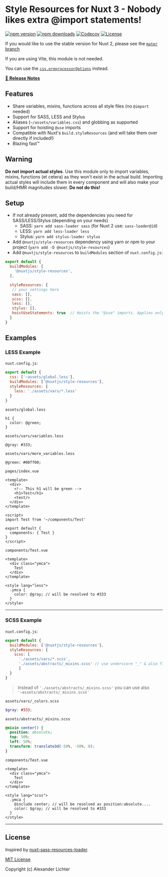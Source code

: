 # Style Resources for Nuxt 3 - Nobody likes extra @import statements!

[![npm version][npm-version-src]][npm-version-href]
[![npm downloads][npm-downloads-src]][npm-downloads-href]
[![Codecov][codecov-src]][codecov-href]
[![License][license-src]][license-href]

If you would like to use the stable version for Nuxt 2, please see the [`mater` branch](https://github.com/nuxt-community/style-resources-module/tree/master)

If you are using Vite, this module is not needed.

You can use the [`css.preprocessorOptions`](https://vitejs.dev/config/shared-options.html#css-preprocessoroptions) instead.

[📖 **Release Notes**](CHANGELOG.md)

## Features

* Share variables, mixins, functions across all style files (no `@import` needed)
* Support for SASS, LESS and Stylus
* Aliases (`~/assets/variables.css`) and globbing as supported
* Support for hoisting `@use` imports
* Compatible with Nuxt's `build.styleResources` (and will take them over directly if included!)
* Blazing fast:tm:

## Warning

**Do not import actual styles**.
Use this module only to import variables, mixins, functions (et cetera) as they won't exist in the actual build. Importing actual styles will include them in every component and will also make your build/HMR magnitudes slower.
**Do not do this!**

## Setup

- If not already present, add the dependencies you need for SASS/LESS/Stylus (depending on your needs)
  - SASS: `yarn add sass-loader sass` (for Nuxt 2 use: ``sass-loader@10``)
  - LESS: `yarn add less-loader less`
  - Stylus: `yarn add stylus-loader stylus`
- Add `@nuxtjs/style-resources` dependency using yarn or npm to your project (`yarn add -D @nuxtjs/style-resources`)
- Add `@nuxtjs/style-resources` to `buildModules` section of `nuxt.config.js`:

```js
export default {
  buildModules: [
    '@nuxtjs/style-resources',
  ],

  styleResources: {
   // your settings here
   sass: [],
   scss: [],
   less: [],
   stylus: [],
   hoistUseStatements: true  // Hoists the "@use" imports. Applies only to "sass", "scss" and "less". Default: false.
  }
}
```

## Examples

### LESS Example

`nuxt.config.js`:
```js
export default {
  css: ['~assets/global.less'],
  buildModules: ['@nuxtjs/style-resources'],
  styleResources: {
    less: './assets/vars/*.less'
  }
}
```

`assets/global.less`
```less
h1 {
  color: @green;
}
```

`assets/vars/variables.less`

```less
@gray: #333;
```

`assets/vars/more_variables.less`

```less
@green: #00ff00;
```

`pages/index.vue`
```vue
<template>
  <div>
    <!-- This h1 will be green -->
    <h1>Test</h1>
    <test/>
  </div>
</template>

<script>
import Test from '~/components/Test'

export default {
  components: { Test }
}
</script>

```

`components/Test.vue`
```vue
<template>
  <div class="ymca">
    Test
  </div>
</template>

<style lang="less">
  .ymca {
    color: @gray; // will be resolved to #333
  }
</style>
```

---

### SCSS Example

`nuxt.config.js`:
```js
export default {
  buildModules: ['@nuxtjs/style-resources'],
  styleResources: {
    scss: [
      './assets/vars/*.scss',
      './assets/abstracts/_mixins.scss' // use underscore "_" & also file extension ".scss"
      ]
  }
}
```

> Instead of `'./assets/abstracts/_mixins.scss'` you can use also `'~assets/abstracts/_mixins.scss'`

`assets/vars/_colors.scss`
```scss
$gray: #333;
```

`assets/abstracts/_mixins.scss`

```scss
@mixin center() {
  position: absolute;
  top: 50%;
  left: 50%;
  transform: translate3d(-50%, -50%, 0);
}
```

`components/Test.vue`
```vue
<template>
  <div class="ymca">
    Test
  </div>
</template>

<style lang="scss">
  .ymca {
    @include center; // will be resolved as position:absolute....
    color: $gray; // will be resolved to #333
  }
</style>
```

---

## License

Inspired by [nuxt-sass-resources-loader](https://github.com/anteriovieira/nuxt-sass-resources-loader).

[MIT License](LICENSE)

Copyright (c) Alexander Lichter

<!-- Badges -->
[npm-version-src]: https://img.shields.io/npm/v/@nuxtjs/style-resources/latest.svg?style=flat-square
[npm-version-href]: https://npmjs.com/package/@nuxtjs/style-resources

[npm-downloads-src]: https://img.shields.io/npm/dt/@nuxtjs/style-resources.svg?style=flat-square
[npm-downloads-href]: https://npmjs.com/package/@nuxtjs/style-resources

[codecov-src]: https://img.shields.io/codecov/c/github/nuxt-community/style-resources-module.svg?style=flat-square
[codecov-href]: https://codecov.io/gh/nuxt-community/style-resources-module

[license-src]: https://img.shields.io/npm/l/@nuxtjs/style-resources.svg?style=flat-square
[license-href]: https://npmjs.com/package/@nuxtjs/style-resources
